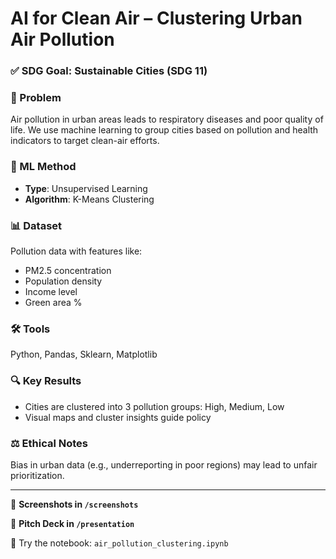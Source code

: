 # AI for Clean Air – Clustering Urban Air Pollution

### ✅ SDG Goal: Sustainable Cities (SDG 11)

### 📌 Problem
Air pollution in urban areas leads to respiratory diseases and poor quality of life. We use machine learning to group cities based on pollution and health indicators to target clean-air efforts.

### 🧠 ML Method
- **Type**: Unsupervised Learning
- **Algorithm**: K-Means Clustering

### 📊 Dataset
Pollution data with features like:
- PM2.5 concentration
- Population density
- Income level
- Green area %

### 🛠️ Tools
Python, Pandas, Sklearn, Matplotlib

### 🔍 Key Results
- Cities are clustered into 3 pollution groups: High, Medium, Low
- Visual maps and cluster insights guide policy

### ⚖️ Ethical Notes
Bias in urban data (e.g., underreporting in poor regions) may lead to unfair prioritization.

---

📸 **Screenshots in `/screenshots`**

🎤 **Pitch Deck in `/presentation`**

🧪 Try the notebook: `air_pollution_clustering.ipynb`
